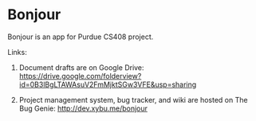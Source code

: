 Bonjour
==========

Bonjour is an app for Purdue CS408 project.


Links:

1. Document drafts are on Google Drive:
   https://drive.google.com/folderview?id=0B3lBgLTAWAsuV2FmMjktSGw3VFE&usp=sharing

2. Project management system, bug tracker, and wiki are hosted on The Bug Genie:
   http://dev.xybu.me/bonjour

